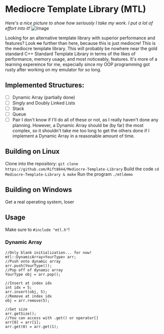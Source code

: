 # Mediocre Template Library (MTL)

*Here's a nice picture to show how seriously I take my work. I put a lot of effort into it!*
![Image](https://repository-images.githubusercontent.com/408642469/ea77857d-380e-4d00-8bb8-c3a2a99b2627)

Looking for an alternative template library with superior performance and features? Look ~~no~~ further than here, because this is just mediocre! This is the mediocre template library. This will probably be nowhere near the gold standard C++ Standard Template Library in terms of the likes of performance, memory usage, and most noticeably, features. It's more of a learning expereince for me, especially since my OOP programming got rusty after working on my emulator for so long.

## Implemented Structures:
- [ ] Dynamic Array (partially done)
- [ ] Singly and Doubly Linked Lists
- [ ] Stack
- [ ] Queue
- [ ] Pair
I don't know if I'll do all of these or not, as I really haven't done any planning. However, a Dynamic Array should be (by far) the most complex, so it shouldn't take me too long to get the others done if I implement a Dynamic Array in a reasonable amount of time.

## Building on Linux
Clone into the repository:
`git clone https://github.com/Rift8844/Mediocre-Template-Library`
Build the code
`cd Mediocre-Template-Library & make`
Run the program
`./mtldemo`

## Building on Windows
Get a real operating system, loser

## Usage

Make sure to `#include "mtl.h"`!
### Dynamic Array
```
//Only blank initialization... for now!
mtl::DynamicArray<YourType> arr;
//Push onto dynamic array
arr.push(YourType());
//Pop off of dynamic array
YourType obj = arr.pop();

//Insert at index idx
int idx = 5;
arr.insert(obj, 5);
//Remove at index idx
obj = arr.remove(5);

//Get size
arr.getSize();
//You can access with .get() or operator[]
arr[0] = arr[1];
arr.get(0) = arr.get(1);
```

